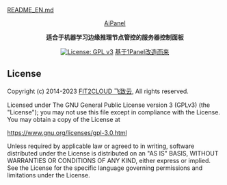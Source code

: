 [README_EN.md](README_EN.md)
<p align="center"><a href="https://c7labs.com/ai-panel">AiPanel</a></p>
<p align="center"><b>适合于机器学习边缘推理节点管控的服务器控制面板</b></p>
<p align="center">
  <a href="https://www.gnu.org/licenses/gpl-3.0.html"><img src="https://shields.io/github/license/1Panel-dev/1Panel" alt="License: GPL v3"></a>
  <a href="https://github.com/1Panel-dev/1Panel">基于1Panel改造而来</a>
</p>



## License

Copyright (c) 2014-2023 [FIT2CLOUD 飞致云](https://fit2cloud.com/), All rights reserved.

Licensed under The GNU General Public License version 3 (GPLv3)  (the "License"); you may not use this file except in compliance with the License. You may obtain a copy of the License at

<https://www.gnu.org/licenses/gpl-3.0.html>

Unless required by applicable law or agreed to in writing, software distributed under the License is distributed on an "AS IS" BASIS, WITHOUT WARRANTIES OR CONDITIONS OF ANY KIND, either express or implied. See the License for the specific language governing permissions and limitations under the License.
